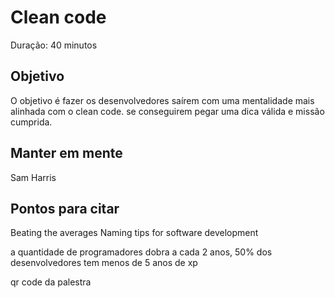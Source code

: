# Clean code

Duração: 40 minutos

## Objetivo

O objetivo é fazer os desenvolvedores saírem com uma mentalidade mais alinhada com o clean code. se conseguirem pegar uma dica válida e missão cumprida.

## Manter em mente

Sam Harris

## Pontos para citar

Beating the averages
Naming tips for software development

a quantidade de programadores dobra a cada 2 anos, 50% dos
desenvolvedores tem menos de 5 anos de xp

qr code da palestra
